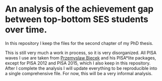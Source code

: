 # An analysis of the achievement gap between top-bottom SES students over time.

In this repository I keep the files for the second chapter of my PhD thesis.

This is still very much a work in process, so it is very disorganized. All PISA waves I use are taken from [Przemyslaw Biecek](https://github.com/pbiecek?tab=repositories) and his PISA*lite packages, except for PISA 2012 and PISA 2015, which I also keep in this repository. After I complete the analysis I will update everything to be reproducible into a single comprehensive file. For now, this will be a very informal analysis.
